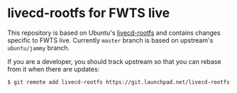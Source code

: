# livecd-rootfs for FWTS live

This repository is based on Ubuntu's
[livecd-rootfs](https://code.launchpad.net/livecd-rootfs) and contains
changes specific to FWTS live. Currently `master` branch is based on
upstream's `ubuntu/jammy` branch.

If you are a developer, you should track upstream so that you can
rebase from it when there are updates:

    $ git remote add livecd-rootfs https://git.launchpad.net/livecd-rootfs
